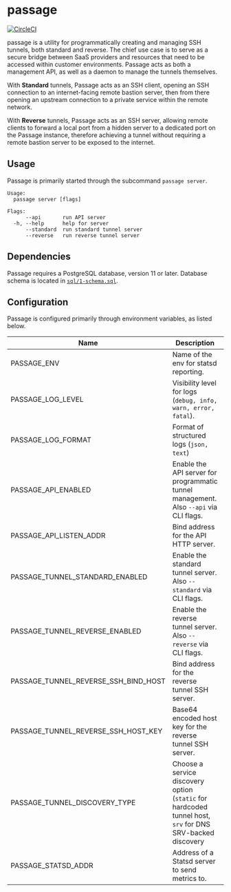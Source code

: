 # passage
[![CircleCI](https://circleci.com/gh/hightouchio/passage/tree/master.svg?style=svg)](https://circleci.com/gh/hightouchio/passage/tree/master)

passage is a utility for programmatically creating and managing SSH tunnels, both standard and reverse. The chief use case is to serve as a secure bridge between SaaS providers and resources that need to be accessed within customer environments. Passage acts as both a management API, as well as a daemon to manage the tunnels themselves.

With **Standard** tunnels, Passage acts as an SSH client, opening an SSH connection to an internet-facing remote bastion server, then from there opening an upstream connection to a private service within the remote network.

With **Reverse** tunnels, Passage acts as an SSH server, allowing remote clients to forward a local port from a hidden server to a dedicated port on the Passage instance, therefore achieving a tunnel without requiring a remote bastion server to be exposed to the internet.

## Usage
Passage is primarily started through the subcommand `passage server`.

```
Usage:
  passage server [flags]

Flags:
      --api       run API server
  -h, --help      help for server
      --standard  run standard tunnel server
      --reverse   run reverse tunnel server
```

## Dependencies
Passage requires a PostgreSQL database, version 11 or later. Database schema is located in [`sql/1-schema.sql`](`sql/1-schema.sql`).

## Configuration
Passage is configured primarily through environment variables, as listed below.

| Name | Description | Required | Default |
| ---- | ----------- | -------- | ------- |
| PASSAGE_ENV | Name of the env for statsd reporting. | False | *None.* |
| PASSAGE_LOG_LEVEL | Visibility level for logs (`debug, info, warn, error, fatal`). | False | `info` |
| PASSAGE_LOG_FORMAT | Format of structured logs (`json, text`) | False | `text` |
| PASSAGE_API_ENABLED | Enable the API server for programmatic tunnel management. Also `--api` via CLI flags. | False | `false` |
| PASSAGE_API_LISTEN_ADDR | Bind address for the API HTTP server. | True, if API enabled. | *None.* |
| PASSAGE_TUNNEL_STANDARD_ENABLED | Enable the standard tunnel server. Also `--standard` via CLI flags. | False | `false` |
| PASSAGE_TUNNEL_REVERSE_ENABLED | Enable the reverse tunnel server. Also `--reverse` via CLI flags. | False | `false` |
| PASSAGE_TUNNEL_REVERSE_SSH_BIND_HOST | Bind address for the reverse tunnel SSH server. | True, if reverse tunnel enabled. | `localhost` |
| PASSAGE_TUNNEL_REVERSE_SSH_HOST_KEY | Base64 encoded host key for the reverse tunnel SSH server. | True, if reverse tunnel enabled. | *None.* |
| PASSAGE_TUNNEL_DISCOVERY_TYPE | Choose a service discovery option (`static` for hardcoded tunnel host, `srv` for DNS SRV-backed discovery | True | `static` |
| PASSAGE_STATSD_ADDR | Address of a Statsd server to send metrics to. | False | *None.* |

